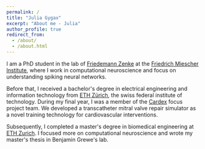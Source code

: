 ```yaml
---
permalink: /
title: "Julia Gygax"
excerpt: "About me - Julia"
author_profile: true
redirect_from: 
  - /about/
  - /about.html
---
```


I am a PhD student in the lab of [Friedemann Zenke](https://zenkelab.org) at the [Friedrich Miescher Institute](https://fmi.ch), where I work in computational neuroscience and focus on understanding spiking neural networks.  

Before that, I received a bachelor's degree in electrical engineering and information technology from [ETH Zürich](https://ee.ethz.ch/de/), the swiss federal institute of technology. During my final year, I was a member of the [Cardex](https://cardex.ethz.ch/) focus project team. We developed a transcatheter mitral valve repair simulator as a novel training technology for cardiovascular interventions.

Subsequently, I completed a master's degree in biomedical engineering at [ETH Zurich](https://ee.ethz.ch/de/). I focused more on computational neuroscience and wrote my master's thesis in Benjamin Grewe's lab.